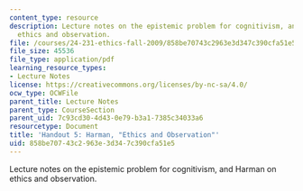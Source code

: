 ```yaml
---
content_type: resource
description: Lecture notes on the epistemic problem for cognitivism, and Harman on
  ethics and observation.
file: /courses/24-231-ethics-fall-2009/858be70743c2963e3d347c390cfa51e5_MIT24_231F09_lec06.pdf
file_size: 45536
file_type: application/pdf
learning_resource_types:
- Lecture Notes
license: https://creativecommons.org/licenses/by-nc-sa/4.0/
ocw_type: OCWFile
parent_title: Lecture Notes
parent_type: CourseSection
parent_uid: 7c93cd30-4d43-0e79-b3a1-7385c34033a6
resourcetype: Document
title: 'Handout 5: Harman, "Ethics and Observation"'
uid: 858be707-43c2-963e-3d34-7c390cfa51e5
---
```

Lecture notes on the epistemic problem for cognitivism, and Harman on ethics and observation.